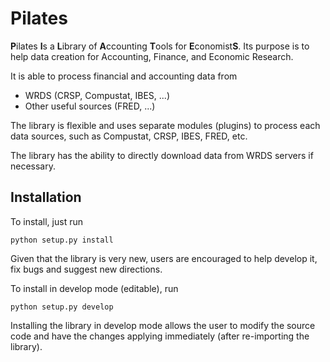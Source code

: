 # Pilates

**P**ilates **I**s a **L**ibrary of **A**ccounting **T**ools for **E**conomist**S**.
Its purpose is to help data creation for Accounting, Finance, and Economic Research.

It is able to process financial and accounting data from
  - WRDS (CRSP, Compustat, IBES, ...)
  - Other useful sources (FRED, ...)

The library is flexible and uses separate modules (plugins) to process each data
sources, such as Compustat, CRSP, IBES, FRED, etc.

The library has the ability to directly download data from WRDS servers if necessary.

## Installation

To install, just run
```
python setup.py install
```

Given that the library is very new, users are encouraged to help develop it, fix
bugs and suggest new directions.

To install in develop mode (editable), run
```
python setup.py develop
```

Installing the library in develop mode allows the user to modify the source code
and have the changes applying immediately (after re-importing the library).
